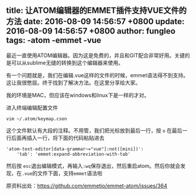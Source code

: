 title: 让ATOM编辑器的EMMET插件支持VUE文件的方法
date: 2016-08-09 14:56:57 +0800
update: 2016-08-09 14:56:57 +0800
author: fungleo
tags:
    -atom
    -emmet
    -vue
---

最近一直使用ATOM编辑器。因为这是免费的，并且和GIT配合非常好用。关键的是可以从sublime无缝的转换到这个编辑器来使用。

有一个问题就是，我们在编辑.vue这样的文件的时候，emmet语法得不到支持。这让我很憋屈。终于找到了解决方法。在这里分享给大家。

我的环境是MAC，但应该在windows和linux下是一样的才对。

进入终端编辑配置文件
```
vim ~/.atom/keymap.cson
```
这个文件默认有大段的注释。不用管，我们把光标放到最后一行，按 `o` 在最后一行后面再插入一行，将下面的代码粘贴进去

```
'atom-text-editor[data-grammar~="vue"]:not([mini])':
    'tab': 'emmet:expand-abbreviation-with-tab'
```

然后按 `esc`退出编辑模式，再输入`:wq`保存退出，然后重启atom。然后你就会发现，在`.vue`的文件下面，支持`emmet`语法啦

原资料出处：https://github.com/emmetio/emmet-atom/issues/364